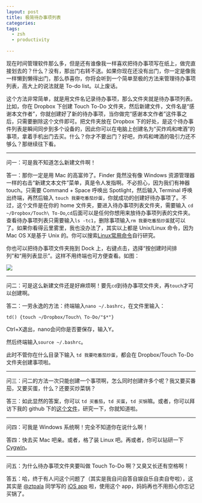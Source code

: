 ```yaml
---
layout: post
title: 极简待办事项列表
categories: 
tags:
  - zsh
  - productivity
    
---
```

现在时间管理软件那么多，但是还有谁像我一样喜欢把待办事项写在纸上，做完直接划去的？什么？没有，那出门右转不送。如果你现在还没有出门，你一定是像我一样懒到懒得出门，那么恭喜你，你将会听到一个简单至极的方法来管理待办事项列表，高大上的说法就是 To-do list。以上废话。

这个方法非常简单，就是用文件名记录待办事项，那么文件夹就是待办事项列表。比如，你在 Dropbox 下创建 Touch To-Do 文件夹，然后新建文件，文件名是“感谢本文作者”，你就创建好了新的待办事项，当你做完“感谢本文作者”这件事之后，只需要删除这个文件即可。把文件夹放在 Dropbox 下的好处，是这个待办事件列表是瞬间同步到多个设备的，因此你可以在电脑上创建名为“买炸鸡和啤酒”的事项，拿着手机出门去买。什么？你才不要出门？好吧，炸鸡和啤酒的吸引力还不够么？那继续往下看。

***
问一：可是我不知道怎么新建文件啊！

答一：那你一定是用 Mac 的高富帅了。Finder 竟然没有像 Windows 资源管理器一样的右击“新建文本文件”菜单，真是令人发指啊。不必担心，因为我们有神器 touch。只需要 Command + Space 呼唤出 Spotlight，然后输入 Terminal 呼唤出终端，再然后输入 `touch 我要吃番茄炒蛋`，你就成功的创建好待办事项了。不过，这个文件是在你的 home 文件夹，要进入待办事项列表文件夹，需要输入 `cd ~/Dropbox/Touch\ To-Do`,`cd`后面可以是任何你想用来放待办事项列表的文件夹。查看待办事项列表只需要输入`ls -tc1`，删除事项输入`rm 我要吃番茄炒蛋`就可以了。如果你看得云里雾里，我也没办法了，其实以上都是 Unix/Linux 命令，因为 Mac OS X是基于 Unix 的。你可以搜索[Linux常用命令](https://www.google.com/search?q=Linux常用命令)自行研究。

你也可以把待办事项文件夹拖到 Dock 上，右键点击，选择“按创建时间排列”和“用列表显示”。这样不用终端也可方便查看。如图：

![](https://dl.dropboxusercontent.com/u/308058/blogimages/2014/02/dock_to_do_list.png)

***
问二：可是这么新建文件还是好麻烦啊！要先`cd`到待办事项文件夹，再`touch`才可以创建啊。

答二：一劳永逸的方法：终端输入`nano ~/.bashrc`，在文件里输入：

`td() {touch ~/Dropbox/Touch\ To-Do/"$*"}`

Ctrl+X退出，nano会问你是否要保存，输入Y。

然后终端输入`source ~/.bashrc`。

此时不管你在什么目录下输入 `td 我要吃番茄炒蛋`，都会在 Dropbox/Touch To-Do 文件夹创建事项啦。

***
问三：问二的方法一次只能创建一个事项啊，怎么同时创建许多个呢？我又要买番茄，又要买蛋，什么？还要买炒菜锅？

答三：如此显然的答案，你可以 `td 买番茄`，`td 买蛋`，`td 买锅`嘛。或者，你可以拜访下我的 github 下的[这个文件](https://github.com/azalea/dotfiles/blob/master/zsh/aliases.zsh)，研究一下，你就知道啦。

***
问四：可我是 Windows 系统啊！完全不知道你在说什么啊！

答四：快去买 Mac 吧亲。或者，格了装 Linux 吧。再或者，你可以钻研一下 [Cygwin](http://www.cygwin.com/)。

***
问五：为什么待办事项文件夹要叫做 Touch To-Do 啊？又臭又长还有空格啊！

答五：哈，终于有人问这个问题了（其实是我自问自答自娱自乐自卖自夸啦），这其实是 [@ztpala](https://twitter.com/ztpala) 同学写的 [iOS app](https://itunes.apple.com/us/app/id731295625?mt=8) 啦，使用这个 app，妈妈再也不用担心你忘记买锅了。